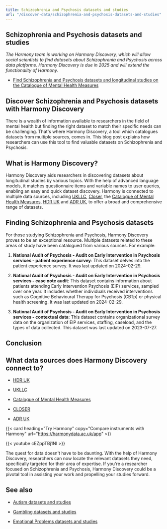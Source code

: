 ```yaml
---
title: Schizophrenia and Psychosis datasets and studies
url: "/discover-data/schizophrenia-and-psychosis-datasets-and-studies"
---
```


## Schizophrenia and Psychosis datasets and studies

*The Harmony team is working on Harmony Discovery, which will allow social scientists to find datasets about Schizophrenia and Psychosis across data platforms. Harmony Discovery is due in 2025 and will extend the functionality of Harmony.*

* [Find Schizophrenia and Psychosis datasets and longitudinal studies on the Catalogue of Mental Health Measures](https://www.cataloguementalhealth.ac.uk/?content=search&query=Topic:schizophrenia+and+psychosis)

## Discover Schizophrenia and Psychosis datasets with Harmony Discovery

There is a wealth of information available to researchers in the field of mental health but finding the right dataset to match their specific needs can be challenging. That's where Harmony Discovery, a tool which catalogues datasets from multiple sources, comes in. This blog post explains how researchers can use this tool to find valuable datasets on Schizophrenia and Psychosis.

## What is Harmony Discovery?

Harmony Discovery aids researchers in discovering datasets about longitudinal studies by various topics. With the help of advanced language models, it matches questionnaire items and variable names to user queries, enabling an easy and quick dataset discovery. Harmony is connected to multiple data sources, including [UKLLC](https://explore.ukllc.ac.uk), [Closer](https://www.closer.ac.uk/), the [Catalogue of Mental Health Measures](https://www.cataloguementalhealth.ac.uk/), [HDR UK](https://www.hdruk.ac.uk/) and [ADR UK](https://www.adruk.org/), to offer a broad and comprehensive range of datasets.

## Finding Schizophrenia and Psychosis datasets

For those studying Schizophrenia and Psychosis, Harmony Discovery proves to be an exceptional resource. Multiple datasets related to these areas of study have been catalogued from various sources. For example:

1. **National Audit of Psychosis - Audit on Early Intervention in Psychosis services - patient experience survey**: This dataset delves into the patient experience survey. It was last updated on 2024-02-29.

2. **National Audit of Psychosis - Audit on Early Intervention in Psychosis services - case note audit**: This dataset contains information about patients attending Early Intervention Psychosis (EIP) services, sampled over one year. It includes whether individuals received interventions such as Cognitive Behavioural Therapy for Psychosis (CBTp) or physical health screening. It was last updated on 2024-02-29.

3. **National Audit of Psychosis - Audit on Early Intervention in Psychosis services - contextual data**: This dataset contains organizational survey data on the organization of EIP services, staffing, caseload, and the types of data collected. This dataset was last updated on 2023-07-27.

## Conclusion


## What data sources does Harmony Discovery connect to?

* [HDR UK](https://www.healthdatagateway.org/)

* [UKLLC](https://explore.ukllc.ac.uk)

* [Catalogue of Mental Health Measures](https://www.cataloguementalhealth.ac.uk/)

* [CLOSER](https://closer.ac.uk/)

* [ADR UK](https://www.adruk.org/data-access/data-catalogue/)

{{< card heading="Try Harmony" copy="Compare instruments with Harmony" url="https://harmonydata.ac.uk/app" >}}

{{< youtube cEZppTBj1NI >}}


The quest for data doesn't have to be daunting. With the help of Harmony Discovery, researchers can now locate the relevant datasets they need, specifically targeted for their area of expertise. If you're a researcher focused on Schizophrenia and Psychosis, Harmony Discovery could be a pivotal tool in assisting your work and propelling your studies forward.

## See also

* [Autism datasets and studies](/discover-data/autism-datasets-and-studies)

* [Gambling datasets and studies](/discover-data/gambling-datasets-and-studies)

* [Emotional Problems datasets and studies](/discover-data/emotional-problems-datasets-and-studies)